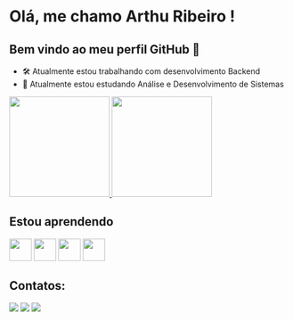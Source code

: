 # Olá, me chamo Arthu Ribeiro ! 
## Bem vindo ao meu perfil GitHub 👋

- 🛠️ Atualmente estou trabalhando com desenvolvimento Backend
- 📖 Atualmente estou estudando Análise e Desenvolvimento de Sistemas

<div>
  <a href="https://github.com/ArthurRibeir0">
    <img loading="lazy" height="180em" src="https://github-readme-stats.vercel.app/api/top-langs/?username=ArthurRibeir0&layout=compact&langs_count=7&theme=dark"/>
    <img loading="lazy" height="180em" src="https://github-readme-stats.vercel.app/api?username=ArthurRibeir0&show_icons=true&theme=dark&include_all_commits=true&count_private=true"/>
  </a>
</div>


## Estou aprendendo
<div>
  <img loading="lazy" src="https://cdn.jsdelivr.net/gh/devicons/devicon@latest/icons/python/python-original.svg" width="40" height="40"/>
  <img src="https://cdn.jsdelivr.net/gh/devicons/devicon@latest/icons/djangorest/djangorest-original-wordmark.svg" width="40" height="40"/>
  <img loading="lazy" src="https://cdn.jsdelivr.net/gh/devicons/devicon@latest/icons/csharp/csharp-original.svg" width="40" height="40"/>
  <img loading="lazy" src="https://cdn.jsdelivr.net/gh/devicons/devicon@latest/icons/mysql/mysql-original.svg" width="40" height="40"/>
</div>
        
## Contatos:

<div>
  <a href="https://www.instagram.com/arthurr2415" target="_blank"><img loading="lazy" src="https://img.shields.io/badge/-Instagram-%23E4405F?style=for-the-badge&logo=instagram&logoColor=white" target="_blank"></a>
  <a href = "dev.arthur15@gmail.com"><img loading="lazy" src="https://img.shields.io/badge/Gmail-D14836?style=for-the-badge&logo=gmail&logoColor=white" target="_blank"></a>
  <a href="https://www.linkedin.com/in/arthur-ribeiro-peixoto-3b0096232/" target="_blank"><img loading="lazy" src="https://img.shields.io/badge/-LinkedIn-%230077B5?style=for-the-badge&logo=linkedin&logoColor=white" target="_blank"></a>   
</div>

